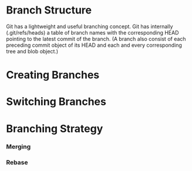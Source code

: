 # Branch Structure

Git has a lightweight and useful branching concept. Git has internally (.git/refs/heads) a table of branch names with the corresponding HEAD pointing to the latest commit of the branch. (A branch also consist of each preceding commit object of its HEAD and each and every corresponding tree and blob object.)

# Creating Branches

# Switching Branches

# Branching Strategy

### Merging

### Rebase